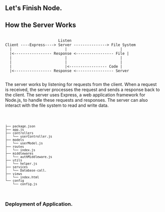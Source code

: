 ## Let's Finish Node.


## How the Server Works

<code>
                        Listen           
Client ----Express----> Server ---------------> File System
  |                        |                        |
  |<----------------- Response <----------------- File |
  |                        |                        |
  |                        |                        |
  |                        |<----------------- Code |
  |<----------------- Response <----------------- Server

</code>

The server works by listening for requests from the client. When a request is received, the server processes the request and sends a response back to the client. The server uses Express, a web application framework for Node.js, to handle these requests and responses. The server can also interact with the file system to read and write data.


<code>

    ├── package.json
    ├── app.js
    ├── controllers
    │   └── userController.js
    ├── models
    │   └── userModel.js
    ├── routes
    │   └── index.js
    ├── middlewares
    │   └── authMiddleware.js
    ├── utils
    │   └── helper.js
    ├── services
    │   └── Database-call.
    ├── views
    │   └── index.html
    └── config
        └── config.js

</code>


### Deployment of Application.

<code>

</code>